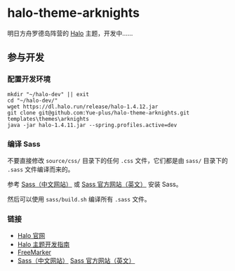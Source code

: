 # halo-theme-arknights

明日方舟罗德岛阵营的 [Halo](https://halo.run/) 主题，开发中……

## 参与开发

### 配置开发环境

```shell
mkdir "~/halo-dev" || exit
cd "~/halo-dev/"
wget https://dl.halo.run/release/halo-1.4.12.jar
git clone git@github.com:Yue-plus/halo-theme-arknights.git templates\themes\arknights
java -jar halo-1.4.11.jar --spring.profiles.active=dev
```

### 编译 Sass

不要直接修改 `source/css/` 目录下的任何 `.css` 文件，它们都是由 `sass/` 目录下的 `.sass` 文件编译而来的。

参考 [Sass（中文网站）](https://sass.bootcss.com/) 或 [Sass 官方网站（英文）](https://sass-lang.com/) 安装 Sass。

然后可以使用 `sass/build.sh` 编译所有 `.sass` 文件。

### 链接

- [Halo 官网](https://halo.run/)
- [Halo 主题开发指南](https://docs.halo.run/zh/developer-guide/theme)
- [FreeMarker](http://freemarker.foofun.cn/)
- [Sass（中文网站）](https://sass.bootcss.com/)
  [Sass 官方网站（英文）](https://sass-lang.com/)
